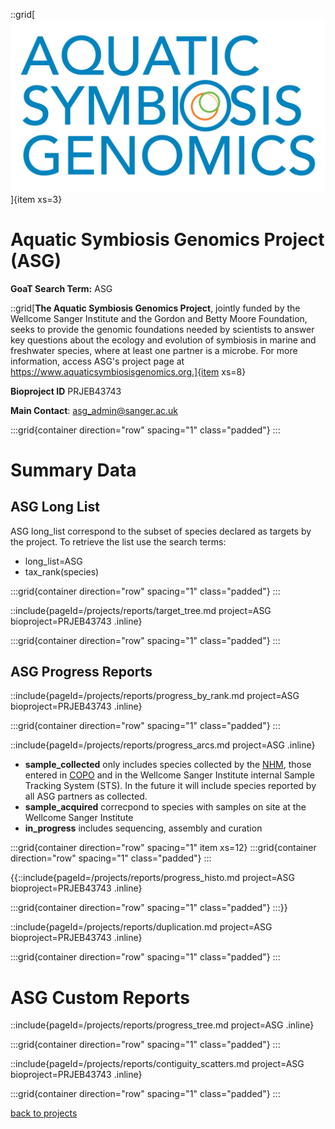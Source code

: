 ::grid[![GoaT](/static/images/ASG_logo_transparent.png)]{item xs=3}

# Aquatic Symbiosis Genomics Project (ASG)
**GoaT Search Term:** ASG

::grid[**The Aquatic Symbiosis Genomics Project**, jointly funded by the Wellcome Sanger Institute and the Gordon and Betty Moore Foundation, seeks to provide the genomic foundations needed by scientists to answer key questions about the ecology and evolution of symbiosis in marine and freshwater species, where at least one partner is a microbe. For more information, access ASG's project page at https://www.aquaticsymbiosisgenomics.org.]{item xs=8}

**Bioproject ID** PRJEB43743

**Main Contact**: asg_admin@sanger.ac.uk

:::grid{container direction="row" spacing="1" class="padded"}
:::

# Summary Data

## ASG Long List

ASG long_list correspond to the subset of species declared as targets by the project. To retrieve the list use the search terms:

- long_list=ASG
- tax_rank(species)

:::grid{container direction="row" spacing="1" class="padded"}
:::

::include{pageId=/projects/reports/target_tree.md project=ASG bioproject=PRJEB43743 .inline}

:::grid{container direction="row" spacing="1" class="padded"}
:::

## ASG Progress Reports

::include{pageId=/projects/reports/progress_by_rank.md project=ASG bioproject=PRJEB43743 .inline}

:::grid{container direction="row" spacing="1" class="padded"}
:::


::include{pageId=/projects/reports/progress_arcs.md project=ASG .inline}
* **sample_collected** only includes species collected by the [NHM](https://data.nhm.ac.uk/), those entered in [COPO](https://copo-project.org) and in the Wellcome Sanger Institute internal Sample Tracking System (STS). In the future it will include species reported by all ASG partners as collected.
* **sample_acquired** correcpond to species with samples on site at the Wellcome Sanger Institute
* **in_progress** includes sequencing, assembly and curation

:::grid{container direction="row" spacing="1" item xs=12}
:::grid{container direction="row" spacing="1" class="padded"}
:::

{{::include{pageId=/projects/reports/progress_histo.md project=ASG bioproject=PRJEB43743 .inline}

:::grid{container direction="row" spacing="1" class="padded"}
:::}}

::include{pageId=/projects/reports/duplication.md project=ASG bioproject=PRJEB43743 .inline}

:::grid{container direction="row" spacing="1" class="padded"}
:::

# ASG Custom Reports

::include{pageId=/projects/reports/progress_tree.md project=ASG .inline}

:::grid{container direction="row" spacing="1" class="padded"}
:::

::include{pageId=/projects/reports/contiguity_scatters.md project=ASG bioproject=PRJEB43743 .inline}

:::grid{container direction="row" spacing="1" class="padded"}
:::


[back to projects](/projects)

